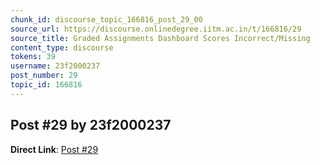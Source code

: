 ```yaml
---
chunk_id: discourse_topic_166816_post_29_00
source_url: https://discourse.onlinedegree.iitm.ac.in/t/166816/29
source_title: Graded Assignments Dashboard Scores Incorrect/Missing
content_type: discourse
tokens: 39
username: 23f2000237
post_number: 29
topic_id: 166816
---
```


## Post #29 by 23f2000237

**Direct Link**: [Post #29](https://discourse.onlinedegree.iitm.ac.in/t/166816/29)
